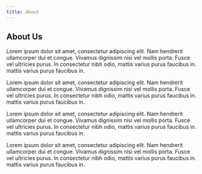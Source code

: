 ```yaml
---
title: About
---
```

<h2>About Us</h2>
<p>Lorem ipsum dolor sit amet, consectetur adipiscing elit. Nam hendrerit ullamcorper dui et congue. Vivamus dignissim nisi vel mollis porta. Fusce vel ultricies purus. In consectetur nibh odio, mattis varius purus faucibus in. mattis varius purus faucibus in.</p>

<p>Lorem ipsum dolor sit amet, consectetur adipiscing elit. Nam hendrerit ullamcorper dui et congue. Vivamus dignissim nisi vel mollis porta. Fusce vel ultricies purus. In consectetur nibh odio, mattis varius purus faucibus in. mattis varius purus faucibus in.</p>

<p>Lorem ipsum dolor sit amet, consectetur adipiscing elit. Nam hendrerit ullamcorper dui et congue. Vivamus dignissim nisi vel mollis porta. Fusce vel ultricies purus. In consectetur nibh odio, mattis varius purus faucibus in. mattis varius purus faucibus in.</p>

<p>Lorem ipsum dolor sit amet, consectetur adipiscing elit. Nam hendrerit ullamcorper dui et congue. Vivamus dignissim nisi vel mollis porta. Fusce vel ultricies purus. In consectetur nibh odio, mattis varius purus faucibus in. mattis varius purus faucibus in.</p>


